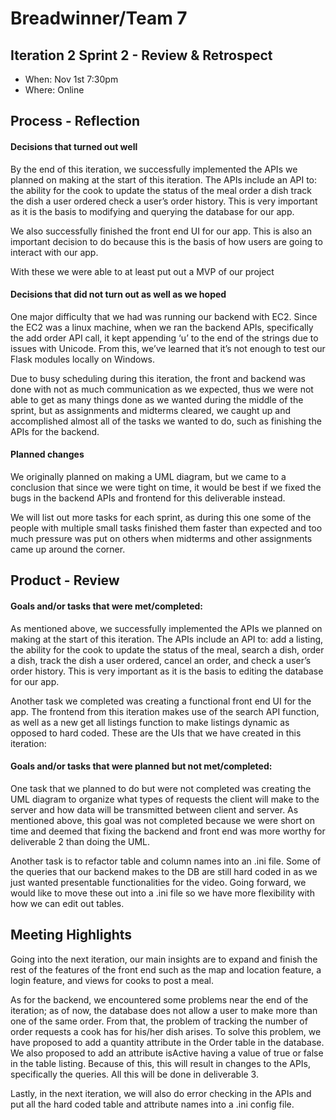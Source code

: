 # Breadwinner/Team 7

## Iteration 2 Sprint 2 - Review & Retrospect

 * When: Nov 1st 7:30pm
 * Where: Online

## Process - Reflection

#### Decisions that turned out well

By the end of this iteration, we successfully implemented the APIs we planned on making at the start of this iteration. 
The APIs include an API to: 
the ability for the cook to update the status of the meal
order a dish
track the dish a user ordered
check a user’s order history. 
This is very important as it is the basis to modifying and querying the database for our app.

We also successfully finished the front end UI for our app. This is also an important decision to do because this is the basis of how users are going to interact with our app. 

With these we were able to at least put out a MVP of our project

#### Decisions that did not turn out as well as we hoped

One major difficulty that we had was running our backend with EC2. Since the EC2 was a linux machine, when we ran the backend APIs, specifically the add order API call, it kept appending ‘u’ to the end of the strings due to issues with Unicode. From this, we’ve learned that it’s not enough to test our Flask modules locally on Windows.

Due to busy scheduling during this iteration, the front and backend was done with not as much communication as we expected, thus we were not able to get as many things done as we wanted during the middle of the sprint, but as assignments and midterms cleared, we caught up and accomplished almost all of the tasks we wanted to do, such as finishing the APIs for the backend. 





#### Planned changes


We originally planned on making a UML diagram, but we came to a conclusion that since we were tight on time, it would be best if we fixed the bugs in the backend APIs and frontend for this deliverable instead.

We will list out more tasks for each sprint, as during this one some of the people with multiple small tasks finished them faster than expected and too much pressure was put on others when midterms and other assignments came up around the corner.


## Product - Review

#### Goals and/or tasks that were met/completed:

 As mentioned above, we successfully implemented the APIs we planned on making at the start of this iteration. The APIs include an API to: add a listing, the ability for the cook to update the status of the meal, search a dish, order a dish, track the dish a user ordered, cancel an order, and check a user’s order history. This is very important as it is the basis to editing the database for our app.

Another task we completed was creating a functional front end UI for the app. The frontend from this iteration makes use of the search API function, as well as a new get all listings function to make listings dynamic as opposed to hard coded. These are the UIs that we have created in this iteration:



#### Goals and/or tasks that were planned but not met/completed:
One task that we planned to do but were not completed was creating the UML diagram to organize what types of requests the client will make to the server and how data will be transmitted between client and server. As mentioned above, this goal was not completed because we were short on time and deemed that fixing the backend and front end was more worthy for deliverable 2 than doing the UML.

Another task is to refactor table and column names into an .ini file. Some of the queries that our backend makes to the DB are still hard coded in as we just wanted presentable functionalities for the video. Going forward, we would like to move these out into a .ini file so we have more flexibility with how we can edit out tables.


## Meeting Highlights

Going into the next iteration, our main insights are to expand and finish the rest of the features of the front end such as the map and location feature, a login feature, and views for cooks to post a meal. 

As for the backend, we encountered some problems near the end of the iteration; as of now, the database does not allow a user to make more than one of the same order. From that, the problem of tracking the number of order requests a cook has for his/her dish arises. To solve this problem, we have proposed to add a quantity attribute in the Order table in the database. We also proposed to add an attribute isActive having a value of true or false in the table listing. Because of this, this will result in changes to the APIs, specifically the queries. All this will be done in deliverable 3.

Lastly, in the next iteration, we will also do error checking in the APIs and put all the hard coded table and attribute names into a .ini config file.
